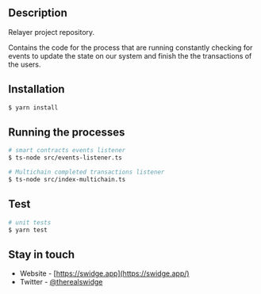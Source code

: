 ## Description

Relayer project repository.

Contains the code for the process that are running constantly checking for 
events to update the state on our system and finish the the transactions of the 
users.

## Installation

```bash
$ yarn install
```

## Running the processes

```bash
# smart contracts events listener
$ ts-node src/events-listener.ts

# Multichain completed transactions listener
$ ts-node src/index-multichain.ts
```

## Test

```bash
# unit tests
$ yarn test
```

## Stay in touch

- Website - [https://swidge.app](https://swidge.app/)
- Twitter - [@therealswidge](https://twitter.com/therealswidge)
